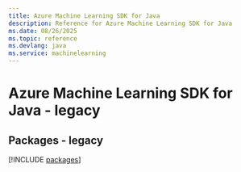 ```yaml
---
title: Azure Machine Learning SDK for Java
description: Reference for Azure Machine Learning SDK for Java
ms.date: 08/26/2025
ms.topic: reference
ms.devlang: java
ms.service: machinelearning
---
```

# Azure Machine Learning SDK for Java - legacy
## Packages - legacy
[!INCLUDE [packages](machine-learning-index.md)]